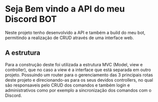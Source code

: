 # Seja Bem vindo a API do meu Discord BOT
Neste projeto tenho desenvolvido a API e também a build do meu bot, permitindo a realização de CRUD através de uma interface web.

## A estrutura
Para a construção deste foi utilizada a estrutura MVC (Model, view e controller), que no caso a view é a interface que está separada em outro projeto.
Possuindo um router para o gerenciamento das 3 principais rotas deste projeto e direcionando-as para os seus devidos controllers, no qual são responsaveis pelo CRUD dos comandos e também login e administrativos como por exemplo a sincronização dos comandos com o Discord.


